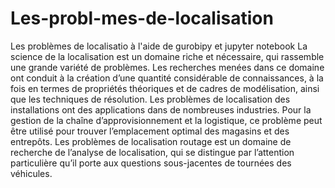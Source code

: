 # Les-probl-mes-de-localisation
Les problèmes de localisatio à l'aide de gurobipy et jupyter notebook
La science de la localisation est un domaine riche et nécessaire, qui rassemble une grande variété de problèmes.
Les recherches menées dans ce domaine ont conduit à la création d’une quantité considérable de connaissances, à la fois en termes de propriétés théoriques et de cadres de modélisation, ainsi que les techniques de résolution.
Les problèmes de localisation des installations ont des applications dans de nombreuses industries. Pour la gestion de la chaîne d’approvisionnement et la logistique, ce problème peut être utilisé pour trouver l’emplacement optimal des magasins et des entrepôts.
Les problèmes de localisation routage est un domaine de recherche de l’analyse de localisation, qui se distingue par l’attention particulière qu’il porte aux questions sous-jacentes de tournées des véhicules.

